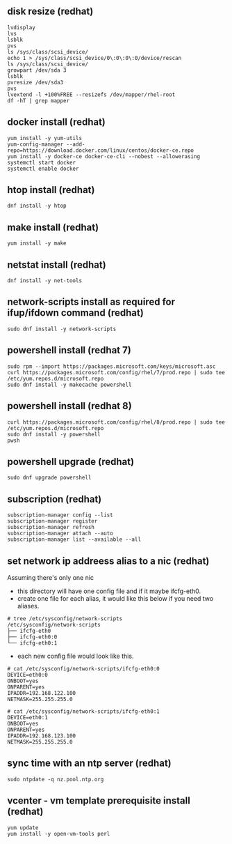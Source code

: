 ## disk resize (redhat)

```no-highlight
lvdisplay
lvs
lsblk 
pvs
ls /sys/class/scsi_device/
echo 1 > /sys/class/scsi_device/0\:0\:0\:0/device/rescan
ls /sys/class/scsi_device/
growpart /dev/sda 3
lsblk 
pvresize /dev/sda3
pvs
lvextend -l +100%FREE --resizefs /dev/mapper/rhel-root
df -hT | grep mapper
```

## docker install (redhat)

```no-highlight
yum install -y yum-utils
yum-config-manager --add-repo=https://download.docker.com/linux/centos/docker-ce.repo
yum install -y docker-ce docker-ce-cli --nobest --allowerasing
systemctl start docker
systemctl enable docker
```

## htop install (redhat)

```no-highlight
dnf install -y htop
```

## make install (redhat)

```no-highlight
yum install -y make
```

## netstat install (redhat)

```no-highlight
dnf install -y net-tools
```

## network-scripts install as required for ifup/ifdown command (redhat)

```
sudo dnf install -y network-scripts
```

## powershell install (redhat 7)

```no-highlight
sudo rpm --import https://packages.microsoft.com/keys/microsoft.asc
curl https://packages.microsoft.com/config/rhel/7/prod.repo | sudo tee /etc/yum.repos.d/microsoft.repo
sudo dnf install -y makecache powershell
```

## powershell install (redhat 8)

```no-highlight
curl https://packages.microsoft.com/config/rhel/8/prod.repo | sudo tee /etc/yum.repos.d/microsoft.repo
sudo dnf install -y powershell
pwsh
```

## powershell upgrade (redhat)

```no-highlight
sudo dnf upgrade powershell
```

## subscription (redhat)

```no-highlight
subscription-manager config --list
subscription-manager register
subscription-manager refresh
subscription-manager attach --auto
subscription-manager list --available --all
```

## set network ip addreess alias to a nic (redhat)

Assuming there's only one nic
- this directory will have one config file and if it maybe ifcfg-eth0.
- create one file for each alias, it would like this below if you need two aliases.

```no-highlight
# tree /etc/sysconfig/network-scripts
/etc/sysconfig/network-scripts
├── ifcfg-eth0
├── ifcfg-eth0:0
└── ifcfg-eth0:1
```
- each new config file would look like this.

```no-highlight
# cat /etc/sysconfig/network-scripts/ifcfg-eth0:0
DEVICE=eth0:0
ONBOOT=yes
ONPARENT=yes
IPADDR=192.168.122.100
NETMASK=255.255.255.0
```

```no-highlight
# cat /etc/sysconfig/network-scripts/ifcfg-eth0:1
DEVICE=eth0:1
ONBOOT=yes
ONPARENT=yes
IPADDR=192.168.123.100
NETMASK=255.255.255.0
```

## sync time with an ntp server (redhat)

```no-highlight
sudo ntpdate -q nz.pool.ntp.org
```

## vcenter - vm template prerequisite install (redhat)

```no-highlight
yum update
yum install -y open-vm-tools perl
```
